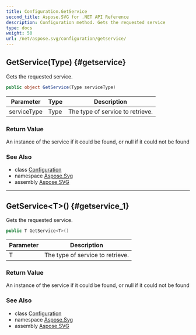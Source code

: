 ```yaml
---
title: Configuration.GetService
second_title: Aspose.SVG for .NET API Reference
description: Configuration method. Gets the requested service
type: docs
weight: 50
url: /net/aspose.svg/configuration/getservice/
---
```

## GetService(Type) {#getservice}

Gets the requested service.

```csharp
public object GetService(Type serviceType)
```

| Parameter | Type | Description |
| --- | --- | --- |
| serviceType | Type | The type of service to retrieve. |

### Return Value

An instance of the service if it could be found, or null if it could not be found

### See Also

* class [Configuration](../)
* namespace [Aspose.Svg](../../configuration/)
* assembly [Aspose.SVG](../../../)

---

## GetService&lt;T&gt;() {#getservice_1}

Gets the requested service.

```csharp
public T GetService<T>()
```

| Parameter | Description |
| --- | --- |
| T | The type of service to retrieve. |

### Return Value

An instance of the service if it could be found, or null if it could not be found

### See Also

* class [Configuration](../)
* namespace [Aspose.Svg](../../configuration/)
* assembly [Aspose.SVG](../../../)

